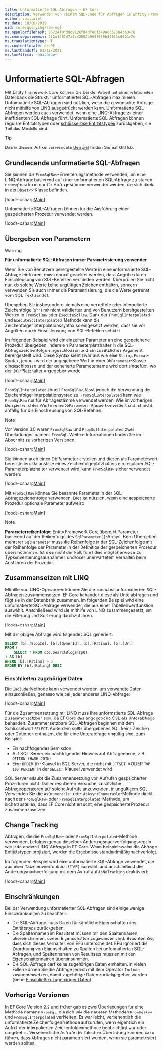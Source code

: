 ```yaml
---
title: Unformatierte SQL-Abfragen – EF Core
description: Verwenden von reinem SQL-Code für Abfragen in Entity Framework Core
author: smitpatel
ms.date: 10/08/2019
uid: core/querying/raw-sql
ms.openlocfilehash: 56724f9fddc9126fd4dfe0f348a0c525b43a3478
ms.sourcegitcommit: 032a1767d7a6e42052a005f660b80372c6521e7e
ms.translationtype: HT
ms.contentlocale: de-DE
ms.lasthandoff: 01/12/2021
ms.locfileid: "98128380"
---
```

# <a name="raw-sql-queries"></a>Unformatierte SQL-Abfragen

Mit Entity Framework Core können Sie bei der Arbeit mit einer relationalen Datenbank die Struktur unformatierter SQL-Abfragen maximieren. Unformatierte SQL-Abfragen sind nützlich, wenn die gewünschte Abfrage nicht mithilfe von LINQ ausgedrückt werden kann. Unformatierte SQL-Abfragen werden auch verwendet, wenn eine LINQ-Abfrage zu einer ineffizienten SQL-Abfrage führt. Unformatierte SQL-Abfragen können reguläre Entitätstypen oder [schlüssellose Entitätstypen](xref:core/modeling/keyless-entity-types) zurückgeben, die Teil des Modells sind.

> [!TIP]
> Das in diesem Artikel verwendete [Beispiel](https://github.com/dotnet/EntityFramework.Docs/tree/master/samples/core/Querying/RawSQL) finden Sie auf GitHub.

## <a name="basic-raw-sql-queries"></a>Grundlegende unformatierte SQL-Abfragen

Sie können die `FromSqlRaw`-Erweiterungsmethode verwenden, um eine LINQ-Abfrage basierend auf einer unformatierten SQL-Abfrage zu starten. `FromSqlRaw` kann nur für Abfragestämme verwendet werden, die sich direkt in der `DbSet<>`-Klasse befinden.

[!code-csharp[Main](../../../samples/core/Querying/RawSQL/Program.cs#FromSqlRaw)]

Unformatierte SQL-Abfragen können für die Ausführung einer gespeicherten Prozedur verwendet werden.

[!code-csharp[Main](../../../samples/core/Querying/RawSQL/Program.cs#FromSqlRawStoredProcedure)]

## <a name="passing-parameters"></a>Übergeben von Parametern

> [!WARNING]
> **Für unformatierte SQL-Abfragen immer Parametrisierung verwenden**
>
> Wenn Sie von Benutzern bereitgestellte Werte in eine unformatierte SQL-Abfrage einführen, muss darauf geachtet werden, dass Angriffe durch Einschleusung von SQL-Befehlen vermieden werden. Überprüfen Sie nicht nur, ob solche Werte keine ungültigen Zeichen enthalten, sondern verwenden Sie auch immer die Parametrisierung, die die Werte getrennt vom SQL-Text sendet.
>
> Übergeben Sie insbesondere niemals eine verkettete oder interpolierte Zeichenfolge (`$""`) mit nicht validierten und von Benutzern bereitgestellten Werten in `FromSqlRaw` oder `ExecuteSqlRaw`. Dank der `FromSqlInterpolated`- und `ExecuteSqlInterpolated`-Methode kann die Zeichenfolgeninterpolationssyntax so eingesetzt werden, dass sie vor Angriffen durch Einschleusung von SQL-Befehlen schützt.

Im folgenden Beispiel wird ein einzelner Parameter an eine gespeicherte Prozedur übergeben, indem ein Parameterplatzhalter in die SQL-Abfragezeichenfolge eingeschlossen und ein zusätzliches Argument bereitgestellt wird. Diese Syntax sieht zwar aus wie eine `String.Format`-Syntax, jedoch wird der angegebene Wert in einer `DbParameter`-Klasse eingeschlossen und der generierte Parametername wird dort eingefügt, wo der `{0}`-Platzhalter angegeben wurde.

[!code-csharp[Main](../../../samples/core/Querying/RawSQL/Program.cs#FromSqlRawStoredProcedureParameter)]

`FromSqlInterpolated` ähnelt `FromSqlRaw`, lässt jedoch die Verwendung der Zeichenfolgeninterpolationsyntax zu. `FromSqlInterpolated` kann wie `FromSqlRaw` nur für Abfragestämme verwendet werden. Wie im vorherigen Beispiel wird der Wert in eine `DbParameter`-Klasse konvertiert und ist nicht anfällig für die Einschleusung von SQL-Befehlen.

> [!NOTE]
> Vor Version 3.0 waren `FromSqlRaw` und `FromSqlInterpolated` zwei Überladungen namens `FromSql`. Weitere Informationen finden Sie im [Abschnitt zu vorherigen Versionen](#previous-versions).

[!code-csharp[Main](../../../samples/core/Querying/RawSQL/Program.cs#FromSqlInterpolatedStoredProcedureParameter)]

Sie können auch einen DbParameter erstellen und diesen als Parameterwert bereitstellen. Da anstelle eines Zeichenfolgeplatzhalters ein regulärer SQL-Parameterplatzhalter verwendet wird, kann `FromSqlRaw` sicher verwendet werden:

[!code-csharp[Main](../../../samples/core/Querying/RawSQL/Program.cs#FromSqlRawStoredProcedureSqlParameter)]

Mit `FromSqlRaw` können Sie benannte Parameter in der SQL-Abfragezeichenfolge verwenden. Dies ist nützlich, wenn eine gespeicherte Prozedur optionale Parameter aufweist:

[!code-csharp[Main](../../../samples/core/Querying/RawSQL/Program.cs#FromSqlRawStoredProcedureNamedSqlParameter)]

> [!NOTE]
> **Parameterreihenfolge**: Entity Framework Core übergibt Parameter basierend auf der Reihenfolge des `SqlParameter[]`-Arrays. Beim Übergeben mehrerer `SqlParameter` muss die Reihenfolge in der SQL-Zeichenfolge mit der Reihenfolge der Parameter in der Definition der gespeicherten Prozedur übereinstimmen. Ist dies nicht der Fall, führt dies möglicherweise zu Typkonvertierungsausnahmen und/oder unerwartetem Verhalten beim Ausführen der Prozedur.

## <a name="composing-with-linq"></a>Zusammensetzen mit LINQ

Mithilfe von LINQ-Operatoren können Sie die zunächst unformatierten SQL-Abfragen zusammensetzen. EF Core behandelt diese als Unterabfragen und fügt sie in der Datenbank zusammen. Im folgenden Beispiel wird eine unformatierte SQL-Abfrage verwendet, die aus einer Tabellenwertfunktion auswählt. Anschließend wird sie mithilfe von LINQ zusammengesetzt, um die Filterung und Sortierung durchzuführen.

[!code-csharp[Main](../../../samples/core/Querying/RawSQL/Program.cs#FromSqlInterpolatedComposed)]

Mit der obigen Abfrage wird folgendes SQL generiert:

```sql
SELECT [b].[BlogId], [b].[OwnerId], [b].[Rating], [b].[Url]
FROM (
    SELECT * FROM dbo.SearchBlogs(@p0)
) AS [b]
WHERE [b].[Rating] > 3
ORDER BY [b].[Rating] DESC
```

### <a name="including-related-data"></a>Einschließen zugehöriger Daten

Die `Include`-Methode kann verwendet werden, um verwandte Daten einzuschließen, genauso wie bei jeder anderen LINQ-Abfrage:

[!code-csharp[Main](../../../samples/core/Querying/RawSQL/Program.cs#FromSqlInterpolatedInclude)]

Für die Zusammensetzung mit LINQ muss Ihre unformatierte SQL-Abfrage zusammensetzbar sein, da EF Core das angegebene SQL als Unterabfrage behandelt. Zusammensetzbare SQL-Abfragen beginnen mit dem Schlüsselwort `SELECT`. Außerdem sollte übergebenes SQL keine Zeichen oder Optionen enthalten, die für eine Unterabfrage ungültig sind, zum Beispiel:

- Ein nachfolgendes Semikolon
- Auf SQL Server ein nachfolgender Hinweis auf Abfrageebene, z.B. `OPTION (HASH JOIN)`
- Eine `ORDER BY`-Klausel in SQL Server, die nicht mit `OFFSET 0` ODER `TOP 100 PERCENT` in der `SELECT`-Klausel verwendet wird

SQL Server erlaubt die Zusammensetzung von Aufrufen gespeicherter Prozeduren nicht. Daher resultieren Versuche, zusätzliche Abfrageoperatoren auf solche Aufrufe anzuwenden, in ungültigem SQL. Verwenden Sie die `AsEnumerable`- oder `AsAsyncEnumerable`-Methode direkt nach der `FromSqlRaw`- oder `FromSqlInterpolated`-Methode, um sicherzustellen, dass EF Core nicht ersucht, eine gespeicherte Prozedur zusammenzusetzen.

## <a name="change-tracking"></a>Change Tracking

Abfragen, die die `FromSqlRaw`- oder `FromSqlInterpolated`-Methode verwenden, befolgen genau dieselben Änderungsnachverfolgungsregeln wie jede andere LINQ-Abfrage in EF Core. Wenn beispielsweise die Abfrage Entitätstypen projiziert, werden die Ergebnisse standardmäßig nachverfolgt.

Im folgenden Beispiel wird eine unformatierte SQL-Abfrage verwendet, die aus einer Tabellenwertfunktion (TVF) auswählt und anschließend die Änderungsnachverfolgung mit dem Aufruf auf `AsNoTracking` deaktiviert:

[!code-csharp[Main](../../../samples/core/Querying/RawSQL/Program.cs#FromSqlInterpolatedAsNoTracking)]

## <a name="limitations"></a>Einschränkungen

Bei der Verwendung unformatierter SQL-Abfragen sind einige wenige Einschränkungen zu beachten:

- Die SQL-Abfrage muss Daten für sämtliche Eigenschaften des Entitätstyps zurückgeben.
- Die Spaltennamen im Resultset müssen mit den Spaltennamen übereinstimmen, denen Eigenschaften zugewiesen sind. Beachten Sie, dass sich dieses Verhalten von EF6 unterscheidet. EF6 ignoriert die Zuordnung von Eigenschaften zu Spalten bei unformatierten SQL-Abfragen, und Spaltennamen von Resultsets mussten mit den Eigenschaftennamen übereinstimmen.
- Die SQL-Abfrage darf keine zugehörigen Daten enthalten. In vielen Fällen können Sie die Abfrage jedoch mit dem Operator `Include` zusammensetzen, damit zugehörige Daten zurückgegeben werden (siehe [Einschließen zugehöriger Daten](#including-related-data)).

## <a name="previous-versions"></a>Vorherige Versionen

In EF Core Version 2.2 und früher gab es zwei Überladungen für eine Methode namens `FromSql`, die sich wie die neueren Methoden `FromSqlRaw` und `FromSqlInterpolated` verhielten. Es war leicht, versehentlich die unformatierte Zeichenfolgenmethode aufzurufen, wenn eigentlich ein Aufruf der interpolierten Zeichenfolgenmethode beabsichtigt war oder umgekehrt. Versehentliche Aufrufe der falschen Überladung konnten dazu führen, dass Abfragen nicht parametrisiert wurden, wenn sie parametrisiert werden sollten.
